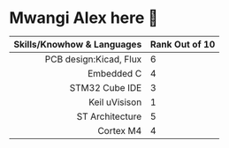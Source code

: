 <h1>Mwangi Alex here 👋

|              Skills/Knowhow & Languages              | Rank Out of 10 |
|-----------------------------------------------------:|-----------     |
| PCB design:Kicad, Flux                               | 6              |
| Embedded C                                           | 4              |
| STM32 Cube IDE                                       | 3              |
| Keil uVisison                                        | 1              |
| ST Architecture                                      | 5              |
| Cortex M4                                            | 4              |

 

<!--
**MoshteAlex/MoshteAlex** is a ✨ _special_ ✨ repository because its `README.md` (this file) appears on your GitHub profile.

Here are some ideas to get you started:

- 🔭 I’m currently working on ...
- 🌱 I’m currently learning ...
- 👯 I’m looking to collaborate on ...
- 🤔 I’m looking for help with ...
- 💬 Ask me about ...
- 📫 How to reach me: ...
- 😄 Pronouns: ...
- ⚡ Fun fact: ...
-->

